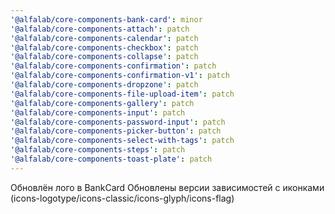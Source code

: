 ```yaml
---
'@alfalab/core-components-bank-card': minor
'@alfalab/core-components-attach': patch
'@alfalab/core-components-calendar': patch
'@alfalab/core-components-checkbox': patch
'@alfalab/core-components-collapse': patch
'@alfalab/core-components-confirmation': patch
'@alfalab/core-components-confirmation-v1': patch
'@alfalab/core-components-dropzone': patch
'@alfalab/core-components-file-upload-item': patch
'@alfalab/core-components-gallery': patch
'@alfalab/core-components-input': patch
'@alfalab/core-components-password-input': patch
'@alfalab/core-components-picker-button': patch
'@alfalab/core-components-select-with-tags': patch
'@alfalab/core-components-steps': patch
'@alfalab/core-components-toast-plate': patch
---
```


Обновлён лого в BankCard
Обновлены версии зависимостей с иконками (icons-logotype/icons-classic/icons-glyph/icons-flag)
